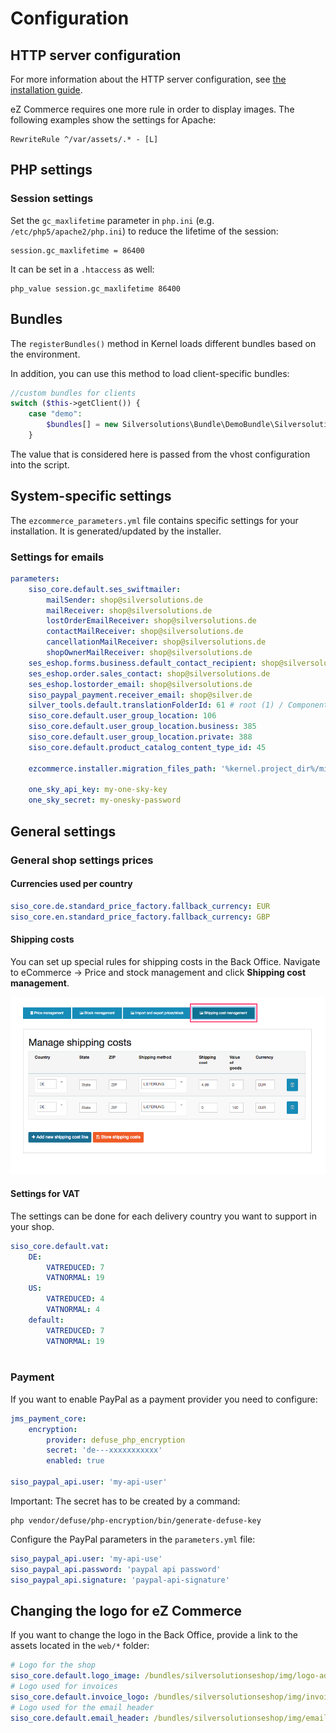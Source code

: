 # Configuration

## HTTP server configuration

For more information about the HTTP server configuration,
see [the installation guide](../../getting_started/install_ez_platform.md#prepare-installation-for-production).

eZ Commerce requires one more rule in order to display images. The following examples show the settings for Apache:

``` 
RewriteRule ^/var/assets/.* - [L]
```

## PHP settings

### Session settings

Set the `gc_maxlifetime` parameter in `php.ini` (e.g. `/etc/php5/apache2/php.ini`) to reduce the lifetime of the session:

``` 
session.gc_maxlifetime = 86400
```

It can be set in a `.htaccess` as well:

``` 
php_value session.gc_maxlifetime 86400
```

## Bundles

The `registerBundles()` method in Kernel loads different bundles based on the environment.

In addition, you can use this method to load client-specific bundles:

``` php
//custom bundles for clients
switch ($this->getClient()) {
    case "demo":
        $bundles[] = new Silversolutions\Bundle\DemoBundle\SilversolutionsDemoBundle();
    }
```

The value that is considered here is passed from the vhost configuration into the script.

## System-specific settings

The `ezcommerce_parameters.yml` file contains specific settings for your installation. It is generated/updated by the installer. 

### Settings for emails

``` yaml
parameters:
    siso_core.default.ses_swiftmailer:
        mailSender: shop@silversolutions.de
        mailReceiver: shop@silversolutions.de
        lostOrderEmailReceiver: shop@silversolutions.de
        contactMailReceiver: shop@silversolutions.de
        cancellationMailReceiver: shop@silversolutions.de
        shopOwnerMailReceiver: shop@silversolutions.de
    ses_eshop.forms.business.default_contact_recipient: shop@silversolutions.de
    ses_eshop.order.sales_contact: shop@silversolutions.de
    ses_eshop.lostorder_email: shop@silversolutions.de
    siso_paypal_payment.receiver_email: shop@silver.de
    silver_tools.default.translationFolderId: 61 # root (1) / Components (59) / Textmodules (61)
    siso_core.default.user_group_location: 106
    siso_core.default.user_group_location.business: 385
    siso_core.default.user_group_location.private: 388
    siso_core.default.product_catalog_content_type_id: 45

    ezcommerce.installer.migration_files_path: '%kernel.project_dir%/migrations/demo'

    one_sky_api_key: my-one-sky-key
    one_sky_secret: my-onesky-password
```

## General settings

### General shop settings prices

#### Currencies used per country

``` yaml
siso_core.de.standard_price_factory.fallback_currency: EUR
siso_core.en.standard_price_factory.fallback_currency: GBP
```

#### Shipping costs

You can set up special rules for shipping costs in the Back Office.
Navigate to eCommerce -> Price and stock management and click **Shipping cost management**.

![](../img/base_configuration.png)

#### Settings for VAT

The settings can be done for each delivery country you want to support in your shop. 

``` yaml
siso_core.default.vat:
    DE:
        VATREDUCED: 7
        VATNORMAL: 19
    US: 
        VATREDUCED: 4
        VATNORMAL: 4   
    default:
        VATREDUCED: 7
        VATNORMAL: 19
        
```

### Payment 

If you want to enable PayPal as a payment provider you need to configure:

``` yaml
jms_payment_core:
    encryption:
        provider: defuse_php_encryption
        secret: 'de---xxxxxxxxxxx'
        enabled: true

siso_paypal_api.user: 'my-api-user'
```

Important: The secret has to be created by a command:

``` 
php vendor/defuse/php-encryption/bin/generate-defuse-key
```

Configure the PayPal parameters in the `parameters.yml` file:

``` yaml
siso_paypal_api.user: 'my-api-use'
siso_paypal_api.password: 'paypal api password'
siso_paypal_api.signature: 'paypal-api-signature'
```

## Changing the logo for eZ Commerce

If you want to change the logo in the Back Office, provide a link to the assets located in the `web/*` folder:

``` yaml
# Logo for the shop
siso_core.default.logo_image: /bundles/silversolutionseshop/img/logo-advanced.png
# Logo used for invoices
siso_core.default.invoice_logo: /bundles/silversolutionseshop/img/invoice_logo.png
# Logo used for the email header 
siso_core.default.email_header: /bundles/silversolutionseshop/img/email-header.png
```
